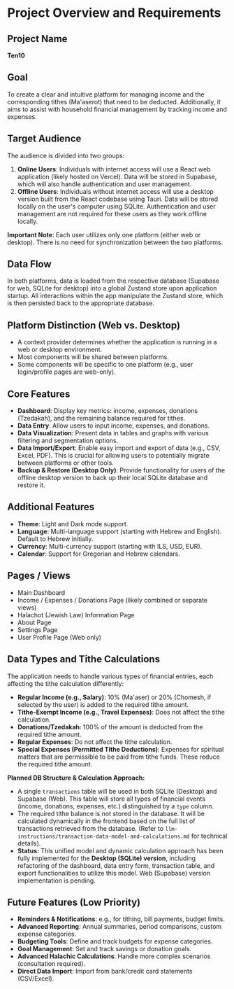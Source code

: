 # Project Overview and Requirements

## Project Name

**Ten10**

## Goal

To create a clear and intuitive platform for managing income and the corresponding tithes (Ma'aserot) that need to be deducted. Additionally, it aims to assist with household financial management by tracking income and expenses.

## Target Audience

The audience is divided into two groups:

1.  **Online Users**: Individuals with internet access will use a React web application (likely hosted on Vercel). Data will be stored in Supabase, which will also handle authentication and user management.
2.  **Offline Users**: Individuals without internet access will use a desktop version built from the React codebase using Tauri. Data will be stored locally on the user's computer using SQLite. Authentication and user management are not required for these users as they work offline locally.

**Important Note**: Each user utilizes only one platform (either web or desktop). There is no need for synchronization between the two platforms.

## Data Flow

In both platforms, data is loaded from the respective database (Supabase for web, SQLite for desktop) into a global Zustand store upon application startup. All interactions within the app manipulate the Zustand store, which is then persisted back to the appropriate database.

## Platform Distinction (Web vs. Desktop)

- A context provider determines whether the application is running in a web or desktop environment.
- Most components will be shared between platforms.
- Some components will be specific to one platform (e.g., user login/profile pages are web-only).

## Core Features

- **Dashboard**: Display key metrics: income, expenses, donations (Tzedakah), and the remaining balance required for tithes.
- **Data Entry**: Allow users to input income, expenses, and donations.
- **Data Visualization**: Present data in tables and graphs with various filtering and segmentation options.
- **Data Import/Export**: Enable easy import and export of data (e.g., CSV, Excel, PDF). This is crucial for allowing users to potentially migrate between platforms or other tools.
- **Backup & Restore (Desktop Only)**: Provide functionality for users of the offline desktop version to back up their local SQLite database and restore it.

## Additional Features

- **Theme**: Light and Dark mode support.
- **Language**: Multi-language support (starting with Hebrew and English). Default to Hebrew initially.
- **Currency**: Multi-currency support (starting with ILS, USD, EUR).
- **Calendar**: Support for Gregorian and Hebrew calendars.

## Pages / Views

- Main Dashboard
- Income / Expenses / Donations Page (likely combined or separate views)
- Halachot (Jewish Law) Information Page
- About Page
- Settings Page
- User Profile Page (Web only)

## Data Types and Tithe Calculations

The application needs to handle various types of financial entries, each affecting the tithe calculation differently:

- **Regular Income (e.g., Salary)**: 10% (Ma'aser) or 20% (Chomesh, if selected by the user) is added to the required tithe amount.
- **Tithe-Exempt Income (e.g., Travel Expenses)**: Does not affect the tithe calculation.
- **Donations/Tzedakah**: 100% of the amount is deducted from the required tithe amount.
- **Regular Expenses**: Do not affect the tithe calculation.
- **Special Expenses (Permitted Tithe Deductions)**: Expenses for spiritual matters that are permissible to be paid from tithe funds. These reduce the required tithe amount.

**Planned DB Structure & Calculation Approach:**

- A single `transactions` table will be used in both SQLite (Desktop) and Supabase (Web). This table will store all types of financial events (income, donations, expenses, etc.) distinguished by a `type` column.
- The required tithe balance is not stored in the database. It will be calculated dynamically in the frontend based on the full list of transactions retrieved from the database. (Refer to `llm-instructions/transaction-data-model-and-calculations.md` for technical details).
- **Status:** This unified model and dynamic calculation approach has been fully implemented for the **Desktop (SQLite) version**, including refactoring of the dashboard, data entry form, transaction table, and export functionalities to utilize this model. Web (Supabase) version implementation is pending.

## Future Features (Low Priority)

- **Reminders & Notifications**: e.g., for tithing, bill payments, budget limits.
- **Advanced Reporting**: Annual summaries, period comparisons, custom expense categories.
- **Budgeting Tools**: Define and track budgets for expense categories.
- **Goal Management**: Set and track savings or donation goals.
- **Advanced Halachic Calculations**: Handle more complex scenarios (consultation required).
- **Direct Data Import**: Import from bank/credit card statements (CSV/Excel).
